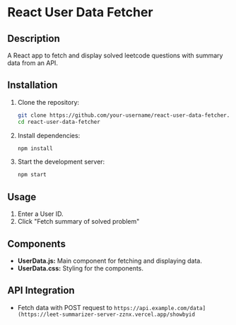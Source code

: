 # React User Data Fetcher

## Description
A React app to fetch and display solved leetcode questions with summary data from an API.
## Installation
1. Clone the repository:
    ```sh
    git clone https://github.com/your-username/react-user-data-fetcher.git
    cd react-user-data-fetcher
    ```

2. Install dependencies:
    ```sh
    npm install
    ```

3. Start the development server:
    ```sh
    npm start
    ```

## Usage
1. Enter a User ID.
2. Click "Fetch summary of solved problem"

## Components
- **UserData.js:** Main component for fetching and displaying data.
- **UserData.css:** Styling for the components.

## API Integration
- Fetch data with POST request to `https://api.example.com/data](https://leet-summarizer-server-zznx.vercel.app/showbyid`

